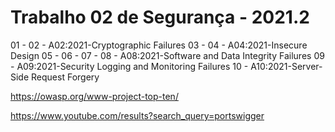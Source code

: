 # Trabalho 02 de Segurança - 2021.2

01 -
02 - A02:2021-Cryptographic Failures
03 - 
04 - A04:2021-Insecure Design
05 -
06 -
07 -
08 - A08:2021-Software and Data Integrity Failures
09 - A09:2021-Security Logging and Monitoring Failures
10 - A10:2021-Server-Side Request Forgery



https://owasp.org/www-project-top-ten/

https://www.youtube.com/results?search_query=portswigger